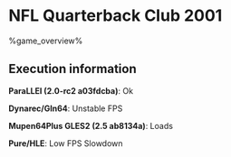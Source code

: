 # NFL Quarterback Club 2001 

%game_overview%

## Execution information

**ParaLLEl (2.0-rc2 a03fdcba)**: Ok

**Dynarec/Gln64**: Unstable FPS

**Mupen64Plus GLES2 (2.5 ab8134a)**: Loads

**Pure/HLE**: Low FPS Slowdown